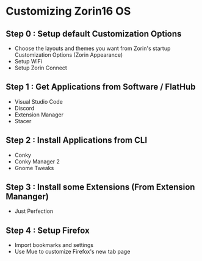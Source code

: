 # Customizing Zorin16 OS

## Step 0 : Setup default Customization Options
- Choose the layouts and themes you want from Zorin's startup Customization Options (Zorin Appearance)
- Setup WiFi
- Setup Zorin Connect

## Step 1 : Get Applications from Software / FlatHub
- Visual Studio Code
- Discord
- Extension Manager
- Stacer

## Step 2 : Install Applications from CLI
- Conky
- Conky Manager 2
- Gnome Tweaks

## Step 3 : Install some Extensions (From Extension Mananger)
- Just Perfection

## Step 4 : Setup Firefox
- Import bookmarks and settings
- Use Mue to customize Firefox's new tab page
